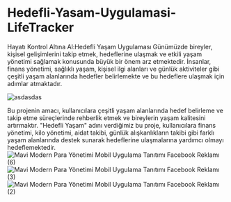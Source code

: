 # Hedefli-Yasam-Uygulamasi-LifeTracker
Hayatı Kontrol Altına Al:Hedefli Yaşam Uygulaması
Günümüzde bireyler, kişisel gelişimlerini takip etmek, hedeflerine ulaşmak ve etkili yaşam yönetimi sağlamak konusunda büyük bir önem arz etmektedir. İnsanlar, finans yönetimi, sağlıklı yaşam, kişisel ilgi alanları ve günlük aktiviteler gibi çeşitli yaşam alanlarında hedefler belirlemekte ve bu hedeflere ulaşmak için adımlar atmaktadır. 

![asdasdas](https://github.com/muharremosmantopakkaya/Hedefli-Yasam-Uygulamasi-LifeTracker/assets/95377072/0b96861d-f181-4444-b45a-1fcade67c380)

Bu projenin amacı, kullanıcılara çeşitli yaşam alanlarında hedef belirleme ve takip etme süreçlerinde rehberlik etmek ve bireylerin yaşam kalitesini artırmaktır. "Hedefli Yaşam" adını verdiğimiz bu proje, kullanıcılara finans yönetimi, kilo yönetimi, aidat takibi, günlük alışkanlıkların takibi gibi farklı yaşam alanlarında destek sunarak hedeflerine ulaşmalarına yardımcı olmayı hedeflemektedir.
![Mavi Modern Para Yönetimi Mobil Uygulama Tanıtımı Facebook Reklamı (6)](https://github.com/muharremosmantopakkaya/Hedefli-Yasam-Uygulamasi-LifeTracker/assets/95377072/71afd723-8bd1-4cf8-8163-88102bd47199)
![Mavi Modern Para Yönetimi Mobil Uygulama Tanıtımı Facebook Reklamı (3)](https://github.com/muharremosmantopakkaya/Hedefli-Yasam-Uygulamasi-LifeTracker/assets/95377072/c5aceec1-18ad-4ddc-b2b2-3be6c79a2af5)
![Mavi Modern Para Yönetimi Mobil Uygulama Tanıtımı Facebook Reklamı (2)](https://github.com/muharremosmantopakkaya/Hedefli-Yasam-Uygulamasi-LifeTracker/assets/95377072/a42ed886-1eb5-45a8-a43e-246839c508cd)
